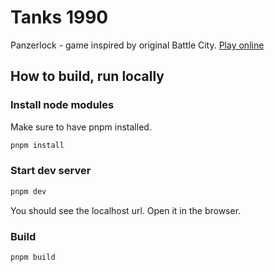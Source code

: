 # Tanks 1990

Panzerlock - game inspired by original Battle City.
[Play online](https://sviatoslav-hr.github.io/tanks1990/)

## How to build, run locally

### Install node modules

Make sure to have pnpm installed.

```bash
pnpm install
```

### Start dev server

```bash
pnpm dev
```

You should see the localhost url. Open it in the browser.

### Build

```bash
pnpm build
```
